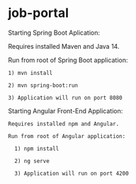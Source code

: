 # job-portal

Starting Spring Boot Aplication:

  Requires installed Maven and Java 14.
  
  Run from root of Spring Boot application: 
  
    1) mvn install
    
    2) mvn spring-boot:run
    
    3) Application will run on port 8080
    
 Starting Angular Front-End Application:
 
    Requires installed npm and Angular.
    
    Run from root of Angular application:
    
      1) npm install
      
      2) ng serve
      
      3) Application will run on port 4200
